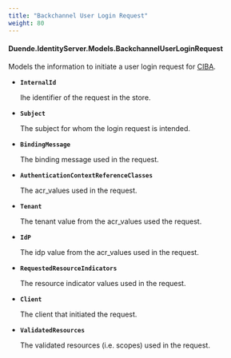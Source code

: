 ```yaml
---
title: "Backchannel User Login Request"
weight: 80
---
```


#### Duende.IdentityServer.Models.BackchannelUserLoginRequest

Models the information to initiate a user login request for [CIBA](/identityserver/v7/ui/ciba).

* **`InternalId`**
    
    Ihe identifier of the request in the store.

* **`Subject`**
    
    The subject for whom the login request is intended.

* **`BindingMessage`**
    
    The binding message used in the request.

* **`AuthenticationContextReferenceClasses`**
    
    The acr_values used in the request.

* **`Tenant`**
    
    The tenant value from the acr_values used the request.

* **`IdP`**
    
    The idp value from the acr_values used in the request.

* **`RequestedResourceIndicators`**
    
    The resource indicator values used in the request.

* **`Client`**
    
    The client that initiated the request.

* **`ValidatedResources`**
    
    The validated resources (i.e. scopes) used in the request.


